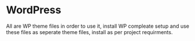 # WordPress
All are WP theme files in order to use it, install WP compleate setup and use these files as seperate theme files, install as per project requirments.
